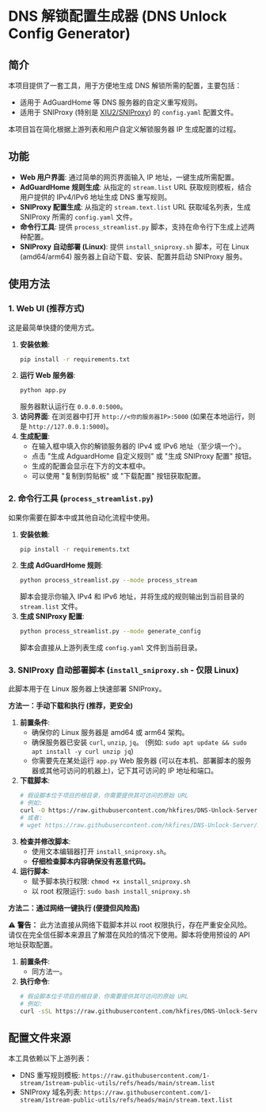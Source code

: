 # DNS 解锁配置生成器 (DNS Unlock Config Generator)

## 简介

本项目提供了一套工具，用于方便地生成 DNS 解锁所需的配置，主要包括：

*   适用于 AdGuardHome 等 DNS 服务器的自定义重写规则。
*   适用于 SNIProxy (特别是 [XIU2/SNIProxy](https://github.com/XIU2/SNIProxy)) 的 `config.yaml` 配置文件。

本项目旨在简化根据上游列表和用户自定义解锁服务器 IP 生成配置的过程。

## 功能

*   **Web 用户界面**: 通过简单的网页界面输入 IP 地址，一键生成所需配置。
*   **AdGuardHome 规则生成**: 从指定的 `stream.list` URL 获取规则模板，结合用户提供的 IPv4/IPv6 地址生成 DNS 重写规则。
*   **SNIProxy 配置生成**: 从指定的 `stream.text.list` URL 获取域名列表，生成 SNIProxy 所需的 `config.yaml` 文件。
*   **命令行工具**: 提供 `process_streamlist.py` 脚本，支持在命令行下生成上述两种配置。
*   **SNIProxy 自动部署 (Linux)**: 提供 `install_sniproxy.sh` 脚本，可在 Linux (amd64/arm64) 服务器上自动下载、安装、配置并启动 SNIProxy 服务。

## 使用方法

### 1. Web UI (推荐方式)

这是最简单快捷的使用方式。

1.  **安装依赖**:
    ```bash
    pip install -r requirements.txt
    ```
2.  **运行 Web 服务器**:
    ```bash
    python app.py
    ```
    服务器默认运行在 `0.0.0.0:5000`。
3.  **访问界面**:
    在浏览器中打开 `http://<你的服务器IP>:5000` (如果在本地运行，则是 `http://127.0.0.1:5000`)。
4.  **生成配置**:
    *   在输入框中填入你的解锁服务器的 IPv4 或 IPv6 地址（至少填一个）。
    *   点击 "生成 AdguardHome 自定义规则" 或 "生成 SNIProxy 配置" 按钮。
    *   生成的配置会显示在下方的文本框中。
    *   可以使用 "复制到剪贴板" 或 "下载配置" 按钮获取配置。

### 2. 命令行工具 (`process_streamlist.py`)

如果你需要在脚本中或其他自动化流程中使用。

1.  **安装依赖**:
    ```bash
    pip install -r requirements.txt
    ```
2.  **生成 AdGuardHome 规则**:
    ```bash
    python process_streamlist.py --mode process_stream
    ```
    脚本会提示你输入 IPv4 和 IPv6 地址，并将生成的规则输出到当前目录的 `stream.list` 文件。
3.  **生成 SNIProxy 配置**:
    ```bash
    python process_streamlist.py --mode generate_config
    ```
    脚本会直接从上游列表生成 `config.yaml` 文件到当前目录。

### 3. SNIProxy 自动部署脚本 (`install_sniproxy.sh` - 仅限 Linux)

此脚本用于在 Linux 服务器上快速部署 SNIProxy。

**方法一：手动下载和执行 (推荐，更安全)**

1.  **前置条件**:
    *   确保你的 Linux 服务器是 amd64 或 arm64 架构。
    *   确保服务器已安装 `curl`, `unzip`, `jq`。 (例如: `sudo apt update && sudo apt install -y curl unzip jq`)
    *   你需要先在某处运行 `app.py` Web 服务器 (可以在本机、部署脚本的服务器或其他可访问的机器上)，记下其可访问的 IP 地址和端口。
2.  **下载脚本**:
    ```bash
    # 假设脚本位于项目的根目录，你需要提供其可访问的原始 URL
    # 例如:
    curl -O https://raw.githubusercontent.com/hkfires/DNS-Unlock-Server/main/install_sniproxy.sh
    # 或者:
    # wget https://raw.githubusercontent.com/hkfires/DNS-Unlock-Server/main/install_sniproxy.sh
    ```
3.  **检查并修改脚本**:
    *   使用文本编辑器打开 `install_sniproxy.sh`。
    *   **仔细检查脚本内容确保没有恶意代码。**
4.  **运行脚本**:
    *   赋予脚本执行权限: `chmod +x install_sniproxy.sh`
    *   以 root 权限运行: `sudo bash install_sniproxy.sh`

**方法二：通过网络一键执行 (便捷但风险高)**

⚠️ **警告：** 此方法直接从网络下载脚本并以 root 权限执行，存在严重安全风险。请仅在完全信任脚本来源且了解潜在风险的情况下使用。脚本将使用预设的 API 地址获取配置。

1.  **前置条件**:
    *   同方法一。
2.  **执行命令**:
    ```bash
    # 假设脚本位于项目的根目录，你需要提供其可访问的原始 URL
    # 例如:
    curl -sSL https://raw.githubusercontent.com/hkfires/DNS-Unlock-Server/main/install_sniproxy.sh | sudo bash
    ```

## 配置文件来源

本工具依赖以下上游列表：

*   DNS 重写规则模板: `https://raw.githubusercontent.com/1-stream/1stream-public-utils/refs/heads/main/stream.list`
*   SNIProxy 域名列表: `https://raw.githubusercontent.com/1-stream/1stream-public-utils/refs/heads/main/stream.text.list`
